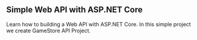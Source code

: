 ## Simple Web API with ASP.NET Core

Learn how to building a Web API with ASP.NET Core. In this simple project we create GameStore API Project.
